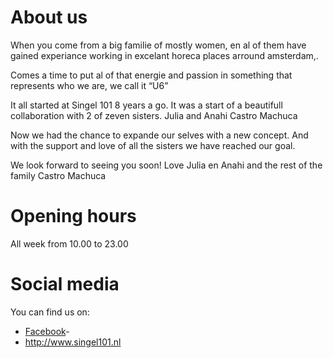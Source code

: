 # About us

When you come from a big familie of mostly women, en al of them have gained experiance working in excelant horeca places arround amsterdam,.

Comes a time to put al of that energie and passion in something that represents who we are, we call it “U6”

It all started at Singel 101 8 years a go. 
It was a start of a beautifull collaboration with 2 of zeven sisters.
Julia and Anahi Castro Machuca

Now we had the chance to expande our selves with a new concept.
And with the support and love of all the sisters we have reached our goal.

We look forward to seeing you soon!
Love Julia en Anahi and the rest of the family Castro Machuca



# Opening hours

All week from 10.00 to 23.00

# Social media

You can find us on:

- [Facebook](https://www.facebook.com/U6Cafe "Find us on Facebook")-
- http://www.singel101.nl
